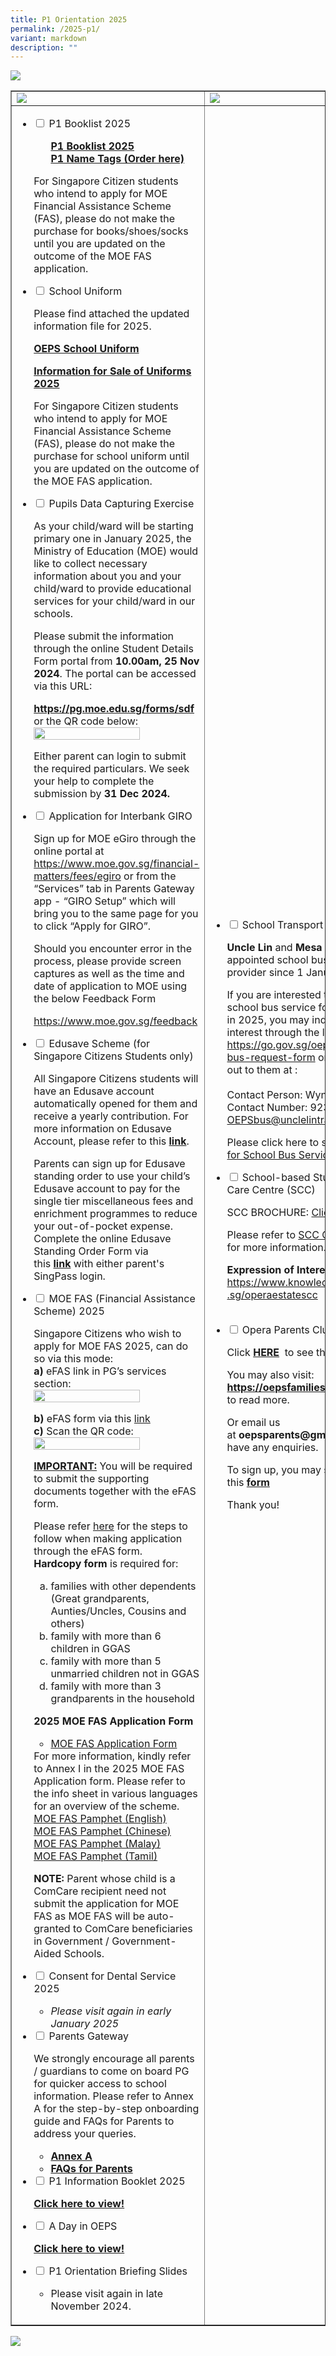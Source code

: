 ```yaml
---
title: P1 Orientation 2025
permalink: /2025-p1/
variant: markdown
description: ""
---
```

<img src="/images/p12025.jpg">
<table style="border-collapse: collapse; width: 100%;" border="1">
<tbody>
<tr>
<td style="width: 33.3333%;"><img src="/images/p12025_h1.jpg"></td>
<td style="width: 33.3333%;"><img src="/images/p12025_h2.jpg"></td>
<td style="width: 33.3333%;"><img src="/images/p12025_h3.jpg"></td>
</tr>
	
	
	
<tr>
<td style="width: 33.3333%;">
<ul class="jekyllcodex_accordion">
<li><input id="accordion1" type="checkbox"> <label for="accordion1">P1 Booklist 2025</label>
<div>
<ul>
	<p><a href="/files/booklist2025.pdf"><strong>P1 Booklist 2025</strong></a><br><a href="https://thecontinental.sg/products/opera-estate-primary-uniform-name-tags-2025-primary-1"><strong>P1 Name Tags (Order here)</strong></a></p>
</ul>
<p>For Singapore Citizen students who intend to apply for MOE Financial Assistance Scheme (FAS), please do not make the purchase for books/shoes/socks until you are updated on the outcome of the MOE FAS application.</p>
</div>
</li>
	
	
	
<li><input id="accordion2" type="checkbox"> <label for="accordion2">School Uniform</label>
<div>
	<p>Please find attached the updated information file for 2025. </p>
	
<p><a href="/files/oeps-sch-uniform-2025.pdf"><strong>OEPS School Uniform</strong></a></p>

	
<p><a href="/files/P12024/uniform.pdf"><strong>Information for Sale of Uniforms 2025</strong></a></p>
<p>For Singapore Citizen students who intend to apply for MOE Financial Assistance Scheme (FAS), please do not make the purchase for school uniform until you are updated on the outcome of the MOE FAS application.</p>
<p></p>
</div>
</li>
	
	

	
<li><input id="accordion2" type="checkbox"> <label for="accordion2">Pupils Data Capturing Exercise</label>
<div>
<p>As your child/ward will be starting primary one in January 2025, the Ministry of Education (MOE) would like to collect necessary information about you and your child/ward to provide educational services for your child/ward in our schools.</p>
	
<p>Please submit the information through the online Student Details Form portal from <b>10.00am, 25 Nov 2024</b>. The portal can be accessed via this URL:</p><a href="https://pg.moe.edu.sg/forms/sdf"><strong>https://pg.moe.edu.sg/forms/sdf</strong></a><br>or the QR code below:
	
<img style="width: 80%;" src="/images/pupilsdata.jpg">
	
<p>Either parent can login to submit the required particulars. We seek your help to complete the submission by <b>31 Dec 2024.</b></p>
	
	

	
</div>
</li>
	
	
	
	
<li><input id="accordion3" type="checkbox"> <label for="accordion3">Application for Interbank GIRO</label>
<div>
<p>Sign up for MOE eGiro through the online portal at <a href="https://www.moe.gov.sg/financial-matters/fees/egiro">https://www.moe.gov.sg/financial-matters/fees/egiro</a> or from the “Services” tab in Parents Gateway app - “GIRO Setup” which will bring you to the same page for you to click “Apply for GIRO”.</p>
<p>Should you encounter error in the process, please provide screen captures as well as the time and date of application to MOE using the below Feedback Form&nbsp;</p><a href="https://www.moe.gov.sg/feedback">https://www.moe.gov.sg/feedback</a><p></p>
</div>
</li>
	
	
	
	
	
<li><input id="accordion4" type="checkbox"> <label for="accordion4">Edusave Scheme (for Singapore Citizens Students only)</label>
<div>
<p>All Singapore Citizens students will have an Edusave account automatically opened for them and receive a yearly contribution. For more information on Edusave Account, please refer to this&nbsp;<strong><a href="https://www.moe.gov.sg/financial-matters/edusave-account/usage-of-edusave-funds" target="_blank" rel="noopener">link</a></strong>.</p>
<p>Parents can sign up for Edusave standing order to use your child’s Edusave account to pay for the single tier miscellaneous fees and enrichment programmes to reduce your out-of-pocket expense. Complete the online Edusave Standing Order Form via this&nbsp;<strong><a href="https://form.gov.sg/5be24a1bb3f842000fdc4e59" target="_blank" rel="noopener">link</a>&nbsp;</strong>with either parent's SingPass login.</p>
</div>
</li>
	
	
	
	
<li><input id="accordion5" type="checkbox"> <label for="accordion5">MOE FAS (Financial Assistance Scheme) 2025</label>
<div>

<p>Singapore Citizens who wish to apply for MOE FAS 2025, can do so via this mode:<br><strong>a)</strong> eFAS link in PG’s services section:
<img style="width: 80%;" src="/images/efasefas.png">
	
<strong>b)</strong> eFAS form via this <a href="https://go.gov.sg/moe-efas">link</a><br>
<strong>c)</strong> Scan the QR code:
<img style="width: 80%;" src="/images/fasa.jpg">
	</p>
	
<strong><u>IMPORTANT:</u></strong> You will be required to submit the supporting documents together with the eFAS form.<br>
	
Please refer <a href="/files/P12024/fas.pdf" target="_blank" rel="noopener">here</a> for the steps to follow when making application through the eFAS form. <br>
<strong>Hardcopy form</strong>&nbsp;is required for:<p></p>
<ol style="list-style-type: lower-alpha;">
<li>families with other dependents (Great grandparents, Aunties/Uncles, Cousins and others)</li>
<li>family with more than 6 children in GGAS</li>
<li>family with more than 5 unmarried children not in GGAS</li>
<li>family with more than 3 grandparents in the household</li>
</ol>
	
<p><strong>2025 MOE FAS Application Form</strong></p>
<ul>
<li><a href="/files/P12024/fasform.pdf" target="_blank" rel="noopener">MOE FAS Application Form</a></li>
</ul>
For more information, kindly refer to Annex I in the 2025 MOE FAS Application form. Please refer to the info sheet in various languages for an overview of the scheme.<br>
<a href="/files/P12024/fasformel.pdf" target="_blank" rel="noopener">MOE FAS Pamphet (English)</a><br>
<a href="/files/P12024/fasformcl.pdf" target="_blank" rel="noopener">MOE FAS Pamphet (Chinese)</a><br>
<a href="/files/P12024/fasformml.pdf" target="_blank" rel="noopener">MOE FAS Pamphet (Malay)</a><br>
<a href="/files/P12024/fasformtl.pdf" target="_blank" rel="noopener">MOE FAS Pamphet (Tamil)</a><br>
	
<b>NOTE:</b> Parent whose child is a ComCare recipient need not submit the application for MOE FAS as MOE FAS will be auto-granted to ComCare beneficiaries in Government / Government-Aided Schools.
	
</div>
</li>
	
	
	
	
<li><input id="accordion6" type="checkbox"> <label for="accordion6">Consent for Dental Service 2025</label>
<div>
<ul>
<li><i>Please visit again in early January 2025</i></li>
</ul>
</div>
</li>
	
	
	
	
<li><input id="accordion11" type="checkbox"> <label for="accordion11">Parents Gateway</label>
<div>
<p>We strongly encourage all parents / guardians to come on board PG for quicker access to school information. Please refer to Annex A for the step-by-step onboarding guide and FAQs for Parents to address your queries.</p>
<ul>
<li><strong><a href="/files/Annex-A.pdf" target="_blank" rel="noopener">Annex A</a></strong></li>
<li><strong><a href="/files/FAQs-for-Parents.pdf" target="_blank" rel="noopener">FAQs for Parents</a></strong></li>
</ul>
</div>
</li>
	
	
	
	
<li><input id="accordion8" type="checkbox"> <label for="accordion8">P1 Information Booklet 2025</label>
<div>
<p><a href="https://www.flipsnack.com/operaestatepri/info-booklet-for-2025-p1-parents/full-view.html" target="_blank" rel="noopener"><strong>Click here to view!</strong></a></p>
</div>
</li>
	
	
	
	
<li><input id="accordion9" type="checkbox"> <label for="accordion9">A Day in OEPS</label>
<div>
<p><a href="https://drive.google.com/file/d/1-EmcqMU6YZzANcvuiaOilqaEFS8lYpwG/view?usp=share_link" target="_blank" rel="noopener"><strong>Click here to view!</strong></a></p>
</div>
</li>
<li><input id="accordion10" type="checkbox"> <label for="accordion10">P1 Orientation Briefing Slides</label>
<div>
<ul>
<li><p>Please visit again in late November 2024.</p></li>
</ul>
</div>
</li>
</ul>	
</td>

	
	
	
	
<td style="width: 33.3333%;"><ul class="jekyllcodex_accordion">
	
<li><input id="accordion13" type="checkbox"> <label for="accordion13">School Transport Service</label>
<div>
	<p><b>Uncle Lin</b> and <b>Mesa</b> is our <br>appointed school bus service <br>provider since 1 January 2024.</p>
	
<p>If you are interested to engage <br>school bus service for your child<br> in 2025, you may indicate your<br> interest through the link:  <br><a href="https://go.gov.sg/oeps-school-bus-request-form" target="_blank" rel="noopener">https://go.gov.sg/oeps-school-<br>bus-request-form</a> or by reaching <br>out to them at :<br><br>Contact Person: Wynnie<br>Contact Number: 9234 6908<br><a href="mailto:OEPSbus@unclelintransport.com">OEPSbus@unclelintransport.com</a>.<br></p>
	

Please click here to see <a href="/files/P12024/bus_service.pdf">Information <br>for School Bus Services</a> Infosheet. 


<p></p>
	

	
</div>
</li>
	
	
	
	
<li><input id="accordion12" type="checkbox"> <label for="accordion12">School-based Student <br>Care Centre (SCC)</label>
<div>
	

<p>SCC BROCHURE: <a href="/files/scc-brochure-2025.pdf">Click here</a></p>
<p>Please refer to <a href="/files/scc-information-2025.pdf">SCC Cover Letter</a> <br>for more information. </p>

<p><strong>Expression of Interest:<br></strong><a href="https://www.knowledgepark.com.sg/operaestatescc" target="_blank" rel="noopener">https://www.knowledgepark.com<br>.sg/operaestatescc</a></p>
</div>
</li><br>
	
	
	
	
<li><input id="accordion14" type="checkbox"> <label for="accordion14">Opera Parents Club</label>
<div>

<p>Click&nbsp;<strong><a href="/images/opc_update.jpg">HERE</a></strong>&nbsp; to see the poster.</p>
<p>You may also visit:&nbsp;<strong><a href="https://oepsfamilies.wordpress.com/"><br>https://oepsfamilies.wordpress.com/</a>&nbsp;</strong><br>to read more.</p>
<p>Or email us at&nbsp;<strong>oepsparents@gmail.com</strong>&nbsp;if you have any enquiries.</p>
<p>To sign up, you may submit by clicking this&nbsp;<strong><a href="https://mailchi.mp/510f4418d33b/opera-parents-club-registration-form">form</a></strong></p>
<p>Thank you!</p>
</div>
</li></ul></td>
	
	
	
	
<td style="width: 33.3333%;"><ul class="jekyllcodex_accordion">
	
<li><input id="accordion18" type="checkbox"> <label for="accordion18">Transition from preschool to primary school</label>
<div>
<p><strong>Click on the link below to read:</strong></p>
<ul>
<li><a href="/files/Helping-Your-Child-Transit-to-P1.pdf" target="_blank" rel="noopener"><strong>Helping Your Child Transit to P1</strong></a></li>
</ul>
</div>
</li>	
	
	
	
<li><input id="accordion22" type="checkbox"> <label for="accordion22">Raising a Happy, Confident, and Kind Generation Together</label>
<div>
<p><strong>Click on the link below to read:</strong></p>
<ul>
<li><a href="https://go.gov.sg/pcalg9" target="_blank" rel="noopener"><strong>Raising a Happy, Confident, and Kind Generation Together</strong></a></li>
</ul>
</div>
</li>	
	
	
	
	
<li><input id="accordion19" type="checkbox"> <label for="accordion19">Establishing routines to help your child learn</label>
<div>
<p><strong>Click on the link below to read:</strong></p>
<ul><a href="https://www.healthhub.sg/live-healthy/365/health_screening_for_primary_school">
</a><li><a href="https://www.healthhub.sg/live-healthy/365/health_screening_for_primary_school"><strong></strong></a><strong><a href="/files/Establishing-routines-to-help-your-child-learn.pdf" target="_blank" rel="noopener">Establishing routines to help your child learn</a></strong></li>
</ul>
</div>
</li>
	
	
	
	
<li><input id="accordion20" type="checkbox"> <label for="accordion20">Preparing for P1 through fun parent-child activities</label>
<div>
<p><strong>Click on the link below to read:</strong></p>
<strong><a href="https://www.moe.gov.sg/parentkit?pt=Parent-Child%20Relationship" target="_blank" rel="noopener">Parent-Child Activity: Ready, Set, Go!</a></strong>
	</div></li>



	

<li><input id="accordion21" type="checkbox"> <label for="accordion21">How to help your child ace the first week of school</label>
<div>
<p><strong>Click on the link below to read:</strong></p>
<ul>
<li><a href="https://www.schoolbag.edu.sg/story/how-to-help-your-child-ace-the-first-week-of-school" target="_blank" rel="noopener"><strong>How to help your child ace the first week of school</strong></a></li>
</ul>
</div>
</li>
</ul>	
</td>
</tr>
</tbody>
</table>
<img src="/images/ori5.png">